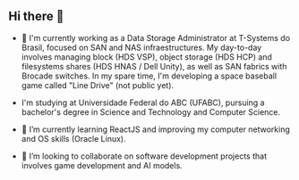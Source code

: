 ## Hi there 👋
- 🔭 I'm currently working as a Data Storage Administrator at T-Systems do Brasil, focused on SAN and NAS infraestructures. My day-to-day involves managing block (HDS VSP), object storage (HDS HCP) and filesystems shares (HDS HNAS / Dell Unity), as well as SAN fabrics with Brocade switches.
  In my spare time, I'm developing a space baseball game called "Line Drive" (not public yet).

- I'm studying at Universidade Federal do ABC (UFABC), pursuing a bachelor's degree in Science and Technology and Computer Science.
   
- 🌱 I’m currently learning ReactJS and improving my computer networking and OS skills (Oracle Linux).

- 👯 I’m looking to collaborate on software development projects that involves game development and AI models.

<!--
**mrmonkeypatch/mrmonkeypatch** is a ✨ _special_ ✨ repository because its `README.md` (this file) appears on your GitHub profile.

Here are some ideas to get you started:

- 🔭 I’m currently working on ...
- 🌱 I’m currently learning ...
- 👯 I’m looking to collaborate on ...
- 🤔 I’m looking for help with ...
- 💬 Ask me about ...
- 📫 How to reach me: ...
- 😄 Pronouns: ...
- ⚡ Fun fact: ...
-->
